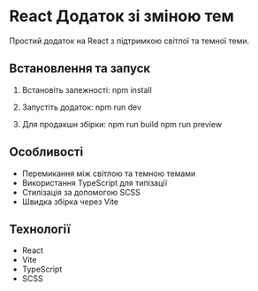 # React Додаток зі зміною тем

Простий додаток на React з підтримкою світлої та темної теми.

## Встановлення та запуск

1. Встановіть залежності:
   npm install

2. Запустіть додаток:
   npm run dev

3. Для продакшн збірки:
   npm run build
   npm run preview

## Особливості

- Перемикання між світлою та темною темами
- Використання TypeScript для типізації
- Стилізація за допомогою SCSS
- Швидка збірка через Vite

## Технології

- React
- Vite
- TypeScript
- SCSS